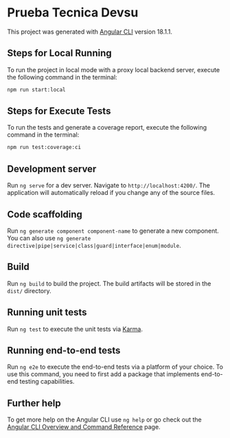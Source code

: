 # Prueba Tecnica Devsu

This project was generated with [Angular CLI](https://github.com/angular/angular-cli) version 18.1.1.

## Steps for Local Running

To run the project in local mode with a proxy local backend server, execute the following command in the terminal:

```bash
npm run start:local
```

## Steps for Execute Tests

To run the tests and generate a coverage report, execute the following command in the terminal:

```bash
npm run test:coverage:ci
```

## Development server

Run `ng serve` for a dev server. Navigate to `http://localhost:4200/`. The application will automatically reload if you change any of the source files.

## Code scaffolding

Run `ng generate component component-name` to generate a new component. You can also use `ng generate directive|pipe|service|class|guard|interface|enum|module`.

## Build

Run `ng build` to build the project. The build artifacts will be stored in the `dist/` directory.

## Running unit tests

Run `ng test` to execute the unit tests via [Karma](https://karma-runner.github.io).

## Running end-to-end tests

Run `ng e2e` to execute the end-to-end tests via a platform of your choice. To use this command, you need to first add a package that implements end-to-end testing capabilities.

## Further help

To get more help on the Angular CLI use `ng help` or go check out the [Angular CLI Overview and Command Reference](https://angular.dev/tools/cli) page.
